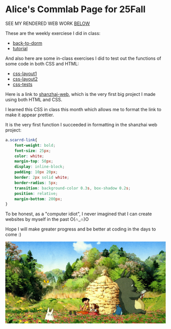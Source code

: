 # Alice's Commlab Page for 25Fall

SEE MY RENDERED WEB WORK [BELOW]( https://aaaaaalice2206.github.io/CommLab/)

These are the weekly exerciese I did in class:
* [back-to-dorm](back-to-dorm)
* [tutorial](tutorial)

And also here are some in-class exercises I did to test out the functions of some code in both CSS and HTML:
* [css-layout1](css-layout1)
* [css-layout2](css-layout2)
* [css-tests](css-tests)


Here is a link to [shanzhai-web](shanzhai-web), which is the very first big project I made using both HTML and CSS.


I learned this CSS in class this month which allows me to format the link to make it appear prettier. 

It is the very first function I succeeded in formatting in the shanzhai web project:
```css
a.scarrd-link{
    font-weight: bold;
    font-size: 25px;
    color: white;
    margin-top: 50px;
    display: inline-block;
    padding: 10px 20px;
    border: 2px solid white;
    border-radius: 5px;
    transition: background-color 0.3s, box-shadow 0.2s;
    position: relative;
    margin-bottom: 200px;
}
```

To be honest, as a "computer idiot", I never imagined that I can create websites by myself in the past O(∩_∩)O

Hope I will make greater progress and be better at coding in the days to come :)

![Totoro](Totoro.png)


